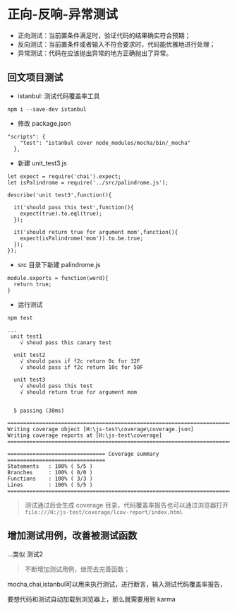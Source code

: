 # 正向-反响-异常测试


- 正向测试：当前置条件满足时，验证代码的结果确实符合预期；
- 反向测试：当前置条件或者输入不符合要求时，代码能优雅地进行处理；
- 异常测试：代码在应该抛出异常的地方正确抛出了异常。



## 回文项目测试

- istanbul: 测试代码覆盖率工具 

```
npm i --save-dev istanbul
```

- 修改 package.json

```
"scripts": {
    "test": "istanbul cover node_modules/mocha/bin/_mocha"
  },
```

- 新建 unit_test3.js

```
let expect = require('chai').expect;
let isPalindrome = require('../src/palindrome.js');

describe('unit test3',function(){

  it('should pass this test',function(){
    expect(true).to.eql(true);
  });

  it('should return true for argument mom',function(){
    expect(isPalindrome('mom')).to.be.true;
  });
});
```

- src 目录下新建 palindrome.js

```
module.exports = function(word){
  return true;
}
```

- 运行测试
```
npm test

...
 unit test1
    √ shoud pass this canary test

  unit test2
    √ should pass if f2c return 0c for 32F
    √ should pass if f2c return 10c for 50F

  unit test3
    √ should pass this test
    √ should return true for argument mom


  5 passing (38ms)

=============================================================================
Writing coverage object [H:\js-test\coverage\coverage.json]
Writing coverage reports at [H:\js-test\coverage]
=============================================================================

=============================== Coverage summary ===============================
Statements   : 100% ( 5/5 )
Branches     : 100% ( 0/0 )
Functions    : 100% ( 3/3 )
Lines        : 100% ( 5/5 )
================================================================================
```

>测试通过后会生成 coverage 目录，代码覆盖率报告也可以通过浏览器打开   
`file:///H:/js-test/coverage/lcov-report/index.html`



## 增加测试用例，改善被测试函数

...类似 测试2

>不断增加测试用例，继而去完善函数；

mocha,chai,istanbul可以用来执行测试，进行断言，输入测试代码覆盖率报告，

要想代码和测试自动加载到浏览器上，那么就需要用到 karma